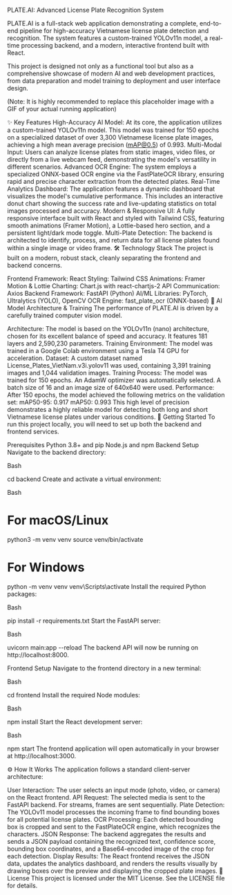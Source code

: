 PLATE.AI: Advanced License Plate Recognition System

PLATE.AI is a full-stack web application demonstrating a complete, end-to-end pipeline for high-accuracy Vietnamese license plate detection and recognition. The system features a custom-trained YOLOv11n model, a real-time processing backend, and a modern, interactive frontend built with React.

This project is designed not only as a functional tool but also as a comprehensive showcase of modern AI and web development practices, from data preparation and model training to deployment and user interface design.

(Note: It is highly recommended to replace this placeholder image with a GIF of your actual running application)

✨ Key Features
High-Accuracy AI Model: At its core, the application utilizes a custom-trained YOLOv11n model. This model was trained for 150 epochs on a specialized dataset of over 3,300 Vietnamese license plate images, achieving a high mean average precision (mAP@0.5) of 0.993.
Multi-Modal Input: Users can analyze license plates from static images, video files, or directly from a live webcam feed, demonstrating the model's versatility in different scenarios.
Advanced OCR Engine: The system employs a specialized ONNX-based OCR engine via the FastPlateOCR library, ensuring rapid and precise character extraction from the detected plates.
Real-Time Analytics Dashboard: The application features a dynamic dashboard that visualizes the model's cumulative performance. This includes an interactive donut chart showing the success rate and live-updating statistics on total images processed and accuracy.
Modern & Responsive UI: A fully responsive interface built with React and styled with Tailwind CSS, featuring smooth animations (Framer Motion), a Lottie-based hero section, and a persistent light/dark mode toggle.
Multi-Plate Detection: The backend is architected to identify, process, and return data for all license plates found within a single image or video frame.
🛠️ Technology Stack
The project is built on a modern, robust stack, cleanly separating the frontend and backend concerns.

Frontend
Framework: React
Styling: Tailwind CSS
Animations: Framer Motion & Lottie
Charting: Chart.js with react-chartjs-2
API Communication: Axios
Backend
Framework: FastAPI (Python)
AI/ML Libraries: PyTorch, Ultralytics (YOLO), OpenCV
OCR Engine: fast_plate_ocr (ONNX-based)
🧠 AI Model Architecture & Training
The performance of PLATE.AI is driven by a carefully trained computer vision model.

Architecture: The model is based on the YOLOv11n (nano) architecture, chosen for its excellent balance of speed and accuracy. It features 181 layers and 2,590,230 parameters.
Training Environment: The model was trained in a Google Colab environment using a Tesla T4 GPU for acceleration.
Dataset: A custom dataset named License_Plates_VietNam.v3i.yolov11 was used, containing 3,391 training images and 1,044 validation images.
Training Process:
The model was trained for 150 epochs.
An AdamW optimizer was automatically selected.
A batch size of 16 and an image size of 640x640 were used.
Performance: After 150 epochs, the model achieved the following metrics on the validation set:
mAP50-95: 0.917
mAP50: 0.993
This high level of precision demonstrates a highly reliable model for detecting both long and short Vietnamese license plates under various conditions.
🚀 Getting Started
To run this project locally, you will need to set up both the backend and frontend services.

Prerequisites
Python 3.8+ and pip
Node.js and npm
Backend Setup
Navigate to the backend directory:

Bash

cd backend
Create and activate a virtual environment:

Bash

# For macOS/Linux
python3 -m venv venv
source venv/bin/activate

# For Windows
python -m venv venv
venv\Scripts\activate
Install the required Python packages:

Bash

pip install -r requirements.txt
Start the FastAPI server:

Bash

uvicorn main:app --reload
The backend API will now be running on http://localhost:8000.

Frontend Setup
Navigate to the frontend directory in a new terminal:

Bash

cd frontend
Install the required Node modules:

Bash

npm install
Start the React development server:

Bash

npm start
The frontend application will open automatically in your browser at http://localhost:3000.

⚙️ How It Works
The application follows a standard client-server architecture:

User Interaction: The user selects an input mode (photo, video, or camera) on the React frontend.
API Request: The selected media is sent to the FastAPI backend. For streams, frames are sent sequentially.
Plate Detection: The YOLOv11 model processes the incoming frame to find bounding boxes for all potential license plates.
OCR Processing: Each detected bounding box is cropped and sent to the FastPlateOCR engine, which recognizes the characters.
JSON Response: The backend aggregates the results and sends a JSON payload containing the recognized text, confidence score, bounding box coordinates, and a Base64-encoded image of the crop for each detection.
Display Results: The React frontend receives the JSON data, updates the analytics dashboard, and renders the results visually by drawing boxes over the preview and displaying the cropped plate images.
📄 License
This project is licensed under the MIT License. See the LICENSE file for details.
